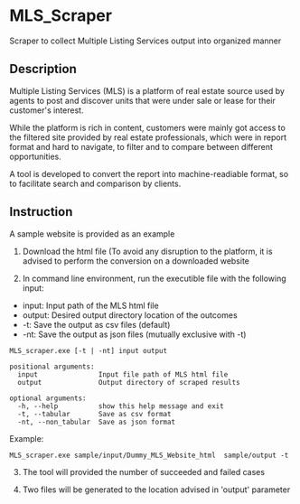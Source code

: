 # MLS_Scraper
Scraper to collect Multiple Listing Services output into organized manner

## Description
Multiple Listing Services (MLS) is a platform of real estate source used by agents to post and discover units that were under sale or lease for their customer's interest.

While the platform is rich in content, customers were mainly got access to the filtered site provided by real estate professionals, which were in report format and hard to navigate, to filter and to compare between different opportunities.

A tool is developed to convert the report into machine-readiable format, so to facilitate search and comparison by clients.

## Instruction
A sample website is provided as an example

1. Download the html file (To avoid any disruption to the platform, it is advised to perform the conversion on a downloaded website

2. In command line environment, run the executible file with the following input:
- input: Input path of the MLS html file
- output: Desired output directory location of the outcomes
- -t: Save the output as csv files (default)
- -nt: Save the output as json files (mutually exclusive with -t)

```
MLS_scraper.exe [-t | -nt] input output

positional arguments:
  input               Input file path of MLS html file
  output              Output directory of scraped results

optional arguments:
  -h, --help          show this help message and exit
  -t, --tabular       Save as csv format
  -nt, --non_tabular  Save as json format
```

Example:
```Batchfile
MLS_scraper.exe sample/input/Dummy_MLS_Website_html  sample/output -t
```

3. The tool will provided the number of succeeded and failed cases
	
4. Two files will be generated to the location advised in 'output' parameter

